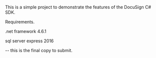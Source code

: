 This is a simple project to demonstrate the features of the DocuSign C# SDK.

Requirements.

.net framework 4.6.1

sql server express 2016

-- this is the final copy to submit.